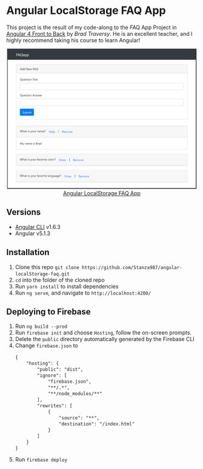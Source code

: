 # Angular LocalStorage FAQ App
This project is the result of my code-along to the FAQ App Project in [Angular 4 Front to Back](https://www.udemy.com/angular-4-front-to-back/) by *Brad Traversy*.  He is an excellent teacher, and I highly recommend taking his course to learn Angular!

<p align="center">
    <img width="500" height="370" src="./src/assets/png/homepage.png"><br>
    <a href="https://localstoragefaq.firebaseapp.com/" target="_blank">Angular LocalStorage FAQ App</a>
</p>

## Versions
* [Angular CLI](https://github.com/angular/angular-cli) v1.6.3
* Angular v5.1.3

## Installation
1. Clone this repo `git clone https://github.com/Stanza987/angular-localStorage-faq.git`
1. `cd` into the folder of the cloned repo
1. Run `yarn install` to install dependencies
1. Run `ng serve`, and navigate to `http://localhost:4200/`


## Deploying to Firebase
1. Run `ng build --prod`
1. Run `firebase init` and choose `Hosting`, follow the on-screen prompts.
1. Delete the `public` directory automatically generated by the Firebase CLI
1. Change `firebase.json` to
    ```
    {
        "hosting": {
            "public": "dist",
            "ignore": [
                "firebase.json",
                "**/.*",
                "**/node_modules/**"
            ],
            "rewrites": [
                {
                    "source": "**",
                    "destination": "/index.html"
                }
            ]
        }
    }
    ```
1. Run `firebase deploy`
